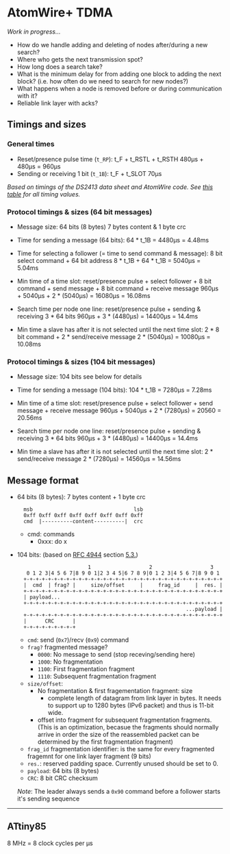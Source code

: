 # AtomWire+ TDMA

_Work in progress..._

- How do we handle adding and deleting of nodes after/during a new search?
- Where who gets the next transmission spot?
- How long does a search take?
- What is the minimum delay for from adding one block to adding the next block? (i.e. how often do we need to search for new nodes?)
- What happens when a node is removed before or during communication with it?
- Reliable link layer with acks?

## Timings and sizes

### General times

- Reset/presence pulse time (`t_RP`): t_F + t_RSTL + t_RSTH
	480µs + 480µs = 960µs
- Sending or receiving 1 bit (`t_1B`): t_F + t_SLOT
	70µs
	
_Based on timings of the DS2413 data sheet and AtomWire code. See [this table](https://docs.google.com/spreadsheets/d/1yPVSfb1niXWbVkhceOln84PVQOyeUlXaM6V_9AKL58c/edit?usp=sharing) for all timing values._

### Protocol timings & sizes (64 bit messages)

- Message size: 64 bits (8 bytes)
	7 bytes content & 1 byte crc

- Time for sending a message (64 bits):
	64 * t_1B = 4480µs = 4.48ms

- Time for selecting a follower (= time to send command & message):
	8 bit select command + 64 bit address
	8 * t_1B + 64 * t_1B = 5040µs = 5.04ms

- Min time of a time slot: 
	reset/presence pulse + select follower + 
	8 bit command + send message + 
	8 bit command + receive message
	960µs + 5040µs + 2 * (5040µs) = 16080µs = 16.08ms

- Search time per node one line:
	reset/presence pulse + sending & receiving 3 * 64 bits
	960µs + 3 * (4480µs) = 14400µs = 14.4ms

- Min time a slave has after it is not selected until the next time slot: 
	2 * 8 bit command + 2 * send/receive message
	2 * (5040µs) = 10080µs = 10.08ms

### Protocol timings & sizes (104 bit messages)

- Message size: 104 bits
	see below for details

- Time for sending a message (104 bits):
	104 * t_1B = 7280µs = 7.28ms

- Min time of a time slot: 
	reset/presence pulse + select follower + 
	send message + receive message
	960µs + 5040µs + 2 * (7280µs) = 20560 = 20.56ms

- Search time per node one line:
	reset/presence pulse + sending & receiving 3 * 64 bits
	960µs + 3 * (4480µs) = 14400µs = 14.4ms

- Min time a slave has after it is not selected until the next time slot: 
	2 * send/receive message
	2 * (7280µs) = 14560µs = 14.56ms

## Message format

- 64 bits (8 bytes): 7 bytes content + 1 byte crc

		msb                                 lsb
		0xff 0xff 0xff 0xff 0xff 0xff 0xff 0xff
		cmd  |----------content----------|  crc

	+ cmd: commands
		+ 0xxx: do x

- 104 bits: (based on [RFC 4944](https://tools.ietf.org/html/rfc4944) section [5.3.](https://tools.ietf.org/html/rfc4944#section-5.3))

							 1					 2					 3
		 0 1 2 3|4 5 6 7|8 9 0 1|2 3 4 5|6 7 8 9|0 1 2 3|4 5 6 7|8 9 0 1
		+-+-+-+-+-+-+-+-+-+-+-+-+-+-+-+-+-+-+-+-+-+-+-+-+-+-+-+-+-+-+-+-+
		|  cmd  | frag? |     size/offset     |     frag_id     |  res. |
		+-+-+-+-+-+-+-+-+-+-+-+-+-+-+-+-+-+-+-+-+-+-+-+-+-+-+-+-+-+-+-+-+
		| payload...
		+-+-+-+-+-+-+-+-+-+-+-+-+-+-+-+-+-+-+-+-+-+-+-+-+-+-+-+-+-+-+-+-+
  															 ...payload |
		+-+-+-+-+-+-+-+-+-+-+-+-+-+-+-+-+-+-+-+-+-+-+-+-+-+-+-+-+-+-+-+-+
		|      CRC      |
		+-+-+-+-+-+-+-+-+

	- `cmd`: send (`0x7`)/recv (`0x9`) command
	- `frag?` fragmented message?
		+ `0000`: No message to send (stop receving/sending here)
		+ `1000`: No fragmentation
		+ `1100`: First fragmentation fragment
		+ `1110`: Subsequent fragmentation fragment
	- `size/offset`: 
		+ No fragmentation & first fragementation fragment: size
			* complete length of datagram from link layer in bytes. It needs to support up to 1280 bytes (IPv6 packet) and thus is 11-bit wide.
		+ offset into fragment for subsequent fragmentation fragments. (This is an optimization, becasue the fragments should normally arrive in order the size of the reassembled packet can be determined by the first fragmentation fragment)
	- `frag_id` fragmentation identifier: is the same for every fragmented fragemnt for one link layer fragment (9 bits)
	- `res.`: reserved padding space. Currently unused should be set to 0.
	- `payload`: 64 bits (8 bytes)
	- `CRC`: 8 bit CRC checksum

	_Note_: The leader always sends a `0x90` command before a follower starts it's sending sequence

***

## ATtiny85

8 MHz = 8 clock cycles per µs